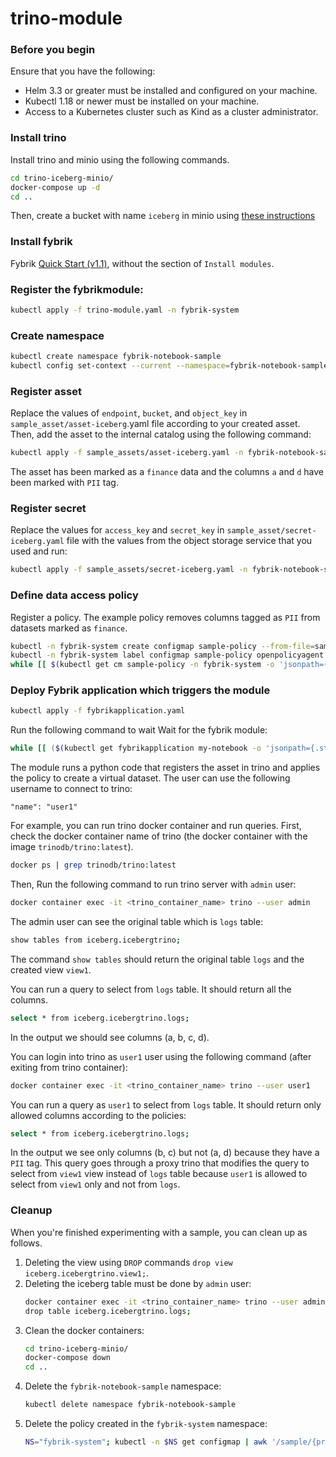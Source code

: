 # trino-module

### Before you begin
Ensure that you have the following:

- Helm 3.3 or greater must be installed and configured on your machine.
- Kubectl 1.18 or newer must be installed on your machine.
- Access to a Kubernetes cluster such as Kind as a cluster administrator.

### Install trino
Install trino and minio using the following commands.
```bash
cd trino-iceberg-minio/
docker-compose up -d
cd ..
```
Then, create a bucket with name `iceberg` in minio using [these instructions](https://github.com/bitsondatadev/trino-getting-started/tree/main/hive/trino-minio#create-bucket-in-minio)

### Install fybrik
Fybrik [Quick Start (v1.1)](https://fybrik.io/v1.1/get-started/quickstart/), without the section of `Install modules`.

### Register the fybrikmodule:
```bash
kubectl apply -f trino-module.yaml -n fybrik-system
```

### Create namespace
```bash
kubectl create namespace fybrik-notebook-sample
kubectl config set-context --current --namespace=fybrik-notebook-sample
```

### Register asset
Replace the values of `endpoint`, `bucket`, and `object_key` in `sample_asset/asset-iceberg`.yaml file according to your created asset. Then, add the asset to the internal catalog using the following command:
```bash
kubectl apply -f sample_assets/asset-iceberg.yaml -n fybrik-notebook-sample
```
The asset has been marked as a `finance` data and the columns `a` and `d` have been marked with `PII` tag.

### Register secret
Replace the values for `access_key` and `secret_key` in `sample_asset/secret-iceberg.yaml` file with the values from the object storage service that you used and run:
```bash
kubectl apply -f sample_assets/secret-iceberg.yaml -n fybrik-notebook-sample
```

### Define data access policy
Register a policy. The example policy removes columns tagged as `PII` from datasets marked as `finance`.
```bash
kubectl -n fybrik-system create configmap sample-policy --from-file=sample_assets/sample-policy.rego
kubectl -n fybrik-system label configmap sample-policy openpolicyagent.org/policy=rego
while [[ $(kubectl get cm sample-policy -n fybrik-system -o 'jsonpath={.metadata.annotations.openpolicyagent\.org/policy-status}') != '{"status":"ok"}' ]]; do echo "waiting for policy to be applied" && sleep 5; done
```

### Deploy Fybrik application which triggers the module
```bash
kubectl apply -f fybrikapplication.yaml
```
Run the following command to wait Wait for the fybrik module:
```bash
while [[ ($(kubectl get fybrikapplication my-notebook -o 'jsonpath={.status.ready}') != "true") || ($(kubectl get jobs my-notebook-fybrik-notebook-sample-trino-module -n fybrik-blueprints -o 'jsonpath={.status.conditions[0].type}') != "Complete") ]]; do echo "waiting for FybrikApplication" && sleep 5; done
```

The module runs a python code that registers the asset in trino and applies the policy to create a virtual dataset. The user can use the following username to connect to trino:

    "name": "user1"

For example, you can run trino docker container and run queries. First, check the docker container name of trino (the docker container with the image `trinodb/trino:latest`).
```bash
docker ps | grep trinodb/trino:latest
```
Then, Run the following command to run trino server with `admin` user:
```bash
docker container exec -it <trino_container_name> trino --user admin
```
The admin user can see the original table which is `logs` table:
```bash
show tables from iceberg.icebergtrino;
```
The command `show tables` should return the original table `logs` and the created view `view1`.

You can run a query to select from `logs` table. It should return all the columns.
```bash
select * from iceberg.icebergtrino.logs;
```
In the output we should see columns (a, b, c, d).

You can login into trino as `user1` user using the following command (after exiting from trino container):
```bash
docker container exec -it <trino_container_name> trino --user user1
```

You can run a query as `user1` to select from `logs` table. It should return only allowed columns according to the policies:
```bash
select * from iceberg.icebergtrino.logs;
```
In the output we see only columns (b, c) but not (a, d) because they have a `PII` tag.
This query goes through a proxy trino that modifies the query to select from `view1` view instead of `logs` table because `user1` is allowed to select from `view1` only and not from `logs`.


### Cleanup
When you're finished experimenting with a sample, you can clean up as follows.
1. Deleting the view using `DROP` commands `drop view iceberg.icebergtrino.view1;`.
1. Deleting the iceberg table must be done by `admin` user:
    ```bash
    docker container exec -it <trino_container_name> trino --user admin
    drop table iceberg.icebergtrino.logs;
    ```
1. Clean the docker containers:
    ```bash
    cd trino-iceberg-minio/
    docker-compose down
    cd ..
    ```
1. Delete the `fybrik-notebook-sample` namespace:
    ```bash
    kubectl delete namespace fybrik-notebook-sample
    ```
1. Delete the policy created in the `fybrik-system` namespace:
    ```bash
    NS="fybrik-system"; kubectl -n $NS get configmap | awk '/sample/{print $1}' | xargs  kubectl delete -n $NS configmap
    ```
